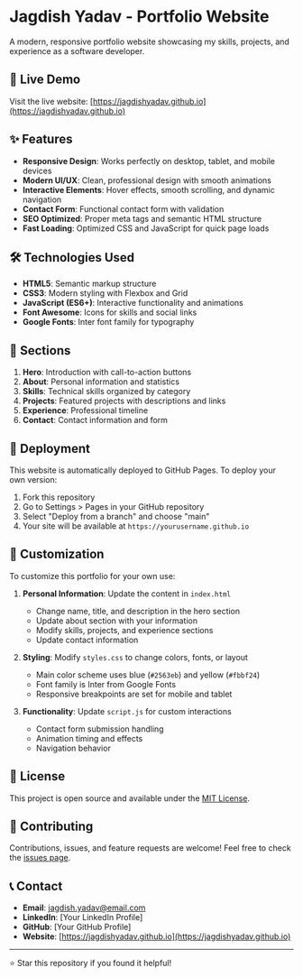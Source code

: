 # Jagdish Yadav - Portfolio Website

A modern, responsive portfolio website showcasing my skills, projects, and experience as a software developer.

## 🚀 Live Demo

Visit the live website: [https://jagdishyadav.github.io](https://jagdishyadav.github.io)

## ✨ Features

- **Responsive Design**: Works perfectly on desktop, tablet, and mobile devices
- **Modern UI/UX**: Clean, professional design with smooth animations
- **Interactive Elements**: Hover effects, smooth scrolling, and dynamic navigation
- **Contact Form**: Functional contact form with validation
- **SEO Optimized**: Proper meta tags and semantic HTML structure
- **Fast Loading**: Optimized CSS and JavaScript for quick page loads

## 🛠️ Technologies Used

- **HTML5**: Semantic markup structure
- **CSS3**: Modern styling with Flexbox and Grid
- **JavaScript (ES6+)**: Interactive functionality and animations
- **Font Awesome**: Icons for skills and social links
- **Google Fonts**: Inter font family for typography

## 📱 Sections

1. **Hero**: Introduction with call-to-action buttons
2. **About**: Personal information and statistics
3. **Skills**: Technical skills organized by category
4. **Projects**: Featured projects with descriptions and links
5. **Experience**: Professional timeline
6. **Contact**: Contact information and form

## 🚀 Deployment

This website is automatically deployed to GitHub Pages. To deploy your own version:

1. Fork this repository
2. Go to Settings > Pages in your GitHub repository
3. Select "Deploy from a branch" and choose "main"
4. Your site will be available at `https://yourusername.github.io`

## 📝 Customization

To customize this portfolio for your own use:

1. **Personal Information**: Update the content in `index.html`
   - Change name, title, and description in the hero section
   - Update about section with your information
   - Modify skills, projects, and experience sections
   - Update contact information

2. **Styling**: Modify `styles.css` to change colors, fonts, or layout
   - Main color scheme uses blue (`#2563eb`) and yellow (`#fbbf24`)
   - Font family is Inter from Google Fonts
   - Responsive breakpoints are set for mobile and tablet

3. **Functionality**: Update `script.js` for custom interactions
   - Contact form submission handling
   - Animation timing and effects
   - Navigation behavior

## 📄 License

This project is open source and available under the [MIT License](LICENSE).

## 🤝 Contributing

Contributions, issues, and feature requests are welcome! Feel free to check the [issues page](../../issues).

## 📞 Contact

- **Email**: jagdish.yadav@email.com
- **LinkedIn**: [Your LinkedIn Profile]
- **GitHub**: [Your GitHub Profile]
- **Website**: [https://jagdishyadav.github.io](https://jagdishyadav.github.io)

---

⭐ Star this repository if you found it helpful!